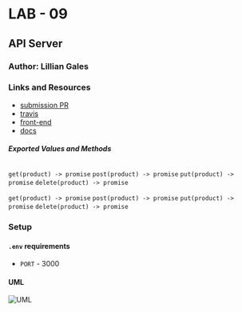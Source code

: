 # LAB - 09

 ## API Server

 ### Author: Lillian Gales

 ### Links and Resources
* [submission PR](https://github.com/lilliangales-401-advanced-javascript/lab8-routing-api/pull/1)
* [travis](https://travis-ci.com/lilliangales-401-advanced-javascript/lab8-routing-api)
* [front-end](https://lillian-lab8.herokuapp.com/) 
* [docs](http://localhost:3003/docs/)


 ##### Exported Values and Methods

 ###### 
`get(product) -> promise`
`post(product) -> promise`
`put(product) -> promise`
`delete(product) -> promise`

 `get(product) -> promise`
`post(product) -> promise`
`put(product) -> promise`
`delete(product) -> promise`

 ### Setup
#### `.env` requirements
* `PORT` - 3000


 #### UML
![UML](IMG_2533.jpg)